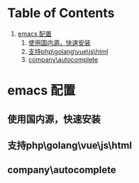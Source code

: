 
# Table of Contents

1.  [emacs 配置](#org335b2d4)
    1.  [使用国内源，快速安装](#org90aaecb)
    2.  [支持php\golang\vue\js\html](#org15563c3)
    3.  [company\autocomplete](#org2a23da6)


<a id="org335b2d4"></a>

# emacs 配置


<a id="org90aaecb"></a>

## 使用国内源，快速安装


<a id="org15563c3"></a>

## 支持php\golang\vue\js\html


<a id="org2a23da6"></a>

## company\autocomplete

